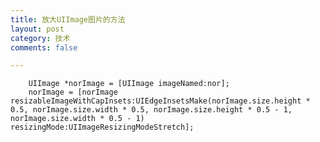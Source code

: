```yaml
---
title: 放大UIImage图片的方法
layout: post
category: 技术
comments: false

---
```




		UIImage *norImage = [UIImage imageNamed:nor];
		norImage = [norImage resizableImageWithCapInsets:UIEdgeInsetsMake(norImage.size.height * 0.5, norImage.size.width * 0.5, norImage.size.height * 0.5 - 1, norImage.size.width * 0.5 - 1) resizingMode:UIImageResizingModeStretch];
		